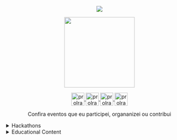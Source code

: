 <p align="center">
  <img align="center" src="https://github-readme-stats.vercel.app/api?username=prolrayder&show_icons=true&theme=dracula">
</p>

<p align="center">
  <img align="center" height="190" src="https://github-readme-stats.anuraghazra1.vercel.app/api/top-langs/?username=prolrayder&layout=compact&theme=dracula" />
</p>

<p align="center">
  <a href="https://dev.to/prolrayderorigin" target="_blank">
    <img align="center" src="https://cdn.jsdelivr.net/npm/simple-icons@3.0.1/icons/dev-dot-to.svg" alt="prolrayder" height="35" width="35" />
  </a>
  <a href="https://twitter.com/prolrayder" target="_blank">
    <img align="center" src="https://cdn.jsdelivr.net/npm/simple-icons@3.0.1/icons/twitter.svg" alt="prolrayder" height="35" width="35" />
  </a>
  <a href="https://www.linkedin.com/in/guilherme-d-9aa067130/" target="_blank">
    <img align="center" src="https://cdn.jsdelivr.net/npm/simple-icons@3.0.1/icons/linkedin.svg" alt="prolrayder" height="35" width="35" />
  </a>
  <a href="https://www.twitch.tv/prolrayder" target="_blank">
    <img align="center" src="https://cdn.jsdelivr.net/npm/simple-icons@3.0.1/icons/twitch.svg" alt="prolrayder" height="35" width="35" />
  </a>
</p>


<p align="center">
  Confira eventos que eu participei, organanizei ou contribui
</p>

<details>
  <summary>Hackathons</summary>
  
  | Hackathon | Place | Role |Date
  | :---: | :---: | :---: | :---:|
  | Hacking | SC | Aluno | *
    
</details>

<details>
<summary>Educational Content</summary>
  
  
  | Title | Type | Role | Avenue | Date
  | :---: | :---: | :---: | :---:| :--------:|
  | Introduction to Git&Github | Bootcamp | * | UniRedentor |2019-04-27 
  
</details>
